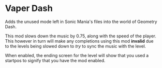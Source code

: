 # Vaper Dash

Adds the unused mode left in Sonic Mania's files into the world of Geometry Dash.

This mod slows down the music by 0.75, along with the speed of the player. This however in turn will make any completions using this mod **invalid** due to the levels being slowed down to *try* to sync the music with the level.

When enabled, the ending screen for the level will show that you used a startpos to signify that you have the mod enabled.